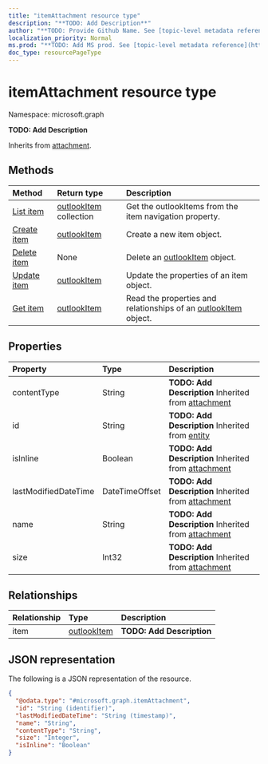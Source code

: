 ```yaml
---
title: "itemAttachment resource type"
description: "**TODO: Add Description**"
author: "**TODO: Provide Github Name. See [topic-level metadata reference](https://msgo.azurewebsites.net/add/document/guidelines/metadata.html#topic-level-metadata)**"
localization_priority: Normal
ms.prod: "**TODO: Add MS prod. See [topic-level metadata reference](https://msgo.azurewebsites.net/add/document/guidelines/metadata.html#topic-level-metadata)**"
doc_type: resourcePageType
---
```


# itemAttachment resource type


Namespace: microsoft.graph

**TODO: Add Description**


Inherits from [attachment](../resources/attachment.md).

## Methods
|Method|Return type|Description|
|:---|:---|:---|
|[List item](../api/itemattachment-list-item.md)|[outlookItem](../resources/outlookitem.md) collection|Get the outlookItems from the item navigation property.|
|[Create item](../api/itemattachment-post-item.md)|[outlookItem](../resources/outlookitem.md)|Create a new item object.|
|[Delete item](../api/itemattachment-delete-item.md)|None|Delete an [outlookItem](../resources/outlookitem.md) object.|
|[Update item](../api/itemattachment-update-item.md)|[outlookItem](../resources/outlookitem.md)|Update the properties of an item object.|
|[Get item](../api/itemattachment-get-outlookitem.md)|[outlookItem](../resources/outlookitem.md)|Read the properties and relationships of an [outlookItem](../resources/outlookitem.md) object.|

## Properties
|Property|Type|Description|
|:---|:---|:---|
|contentType|String|**TODO: Add Description** Inherited from [attachment](../resources/attachment.md)|
|id|String|**TODO: Add Description** Inherited from [entity](../resources/entity.md)|
|isInline|Boolean|**TODO: Add Description** Inherited from [attachment](../resources/attachment.md)|
|lastModifiedDateTime|DateTimeOffset|**TODO: Add Description** Inherited from [attachment](../resources/attachment.md)|
|name|String|**TODO: Add Description** Inherited from [attachment](../resources/attachment.md)|
|size|Int32|**TODO: Add Description** Inherited from [attachment](../resources/attachment.md)|

## Relationships
|Relationship|Type|Description|
|:---|:---|:---|
|item|[outlookItem](../resources/outlookitem.md)|**TODO: Add Description**|

## JSON representation
The following is a JSON representation of the resource.
<!-- {
  "blockType": "resource",
  "keyProperty": "id",
  "@odata.type": "microsoft.graph.itemAttachment",
  "baseType": "microsoft.graph.attachment",
  "openType": false
}
-->
``` json
{
  "@odata.type": "#microsoft.graph.itemAttachment",
  "id": "String (identifier)",
  "lastModifiedDateTime": "String (timestamp)",
  "name": "String",
  "contentType": "String",
  "size": "Integer",
  "isInline": "Boolean"
}
```

